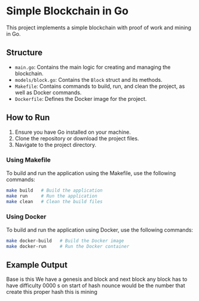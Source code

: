 # Simple Blockchain in Go

This project implements a simple blockchain with proof of work and mining in Go.

## Structure

- `main.go`: Contains the main logic for creating and managing the blockchain.
- `models/block.go`: Contains the `Block` struct and its methods.
- `Makefile`: Contains commands to build, run, and clean the project, as well as Docker commands.
- `Dockerfile`: Defines the Docker image for the project.

## How to Run

1. Ensure you have Go installed on your machine.
2. Clone the repository or download the project files.
3. Navigate to the project directory.

### Using Makefile

To build and run the application using the Makefile, use the following commands:

```sh
make build   # Build the application
make run     # Run the application
make clean   # Clean the build files
```

### Using Docker

To build and run the application using Docker, use the following commands:

```sh
make docker-build   # Build the Docker image
make docker-run     # Run the Docker container
```

## Example Output

Base is this
We have a genesis and block and next block
any block has to have difficulty 0000 s on start of hash
nounce would be the number that create this proper hash 
this is mining
